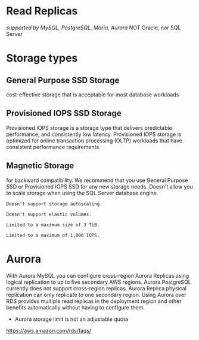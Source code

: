 # Read Replicas

*supported by MySQL, PostgreSQL, Maria, Aurora* NOT Oracle, nor SQL Server


# Storage types
## General Purpose SSD Storage
cost-effective storage that is acceptable for most database workloads
## Provisioned IOPS SSD Storage
Provisioned IOPS storage is a storage type that delivers predictable performance, and consistently low latency. Provisioned IOPS storage is optimized for online transaction processing (OLTP) workloads that have consistent performance requirements.
## Magnetic Storage
for backward compatibility. We recommend that you use General Purpose SSD or Provisioned IOPS SSD for any new storage needs.
    Doesn't allow you to scale storage when using the SQL Server database engine.

    Doesn't support storage autoscaling.

    Doesn't support elastic volumes.

    Limited to a maximum size of 3 TiB.

    Limited to a maximum of 1,000 IOPS.

# Aurora
With Aurora MySQL you can configure cross-region Aurora Replicas using logical replication to up to five secondary AWS regions. Aurora PostgreSQL currently does not support cross-region replicas. Aurora Replica physical replication can only replicate to one secondary region. Using Aurora over RDS provides multiple read replicas in the deployment region and other benefits automatically without having to configure them.

* Aurora storage limit is not an adjustable quota

https://aws.amazon.com/rds/faqs/